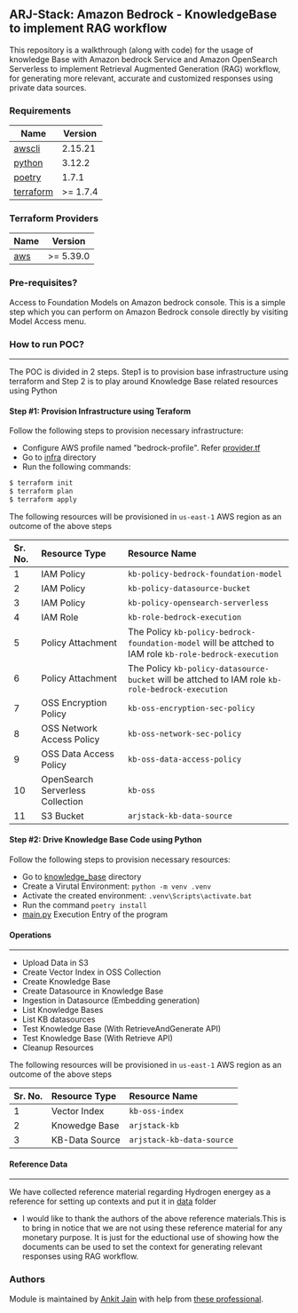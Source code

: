 ## ARJ-Stack: Amazon Bedrock - KnowledgeBase to implement RAG workflow

This repository is a walkthrough (along with code) for the usage of knowledge Base with Amazon bedrock Service and Amazon OpenSearch Serverless to implement Retrieval Augmented Generation (RAG) workflow, for generating more relevant, accurate and customized responses using private data sources.

### Requirements

| Name | Version |
|------|---------|
| <a name="requirement_awscli"></a> [awscli](#requirement\_awscli) | 2.15.21 |
| <a name="requirement_python"></a> [python](#requirement\_python) | 3.12.2 |
| <a name="requirement_poetry"></a> [poetry](#requirement\_poetry) | 1.7.1 |
| <a name="requirement_terraform"></a> [terraform](#requirement\_terraform) | >= 1.7.4 |

### Terraform Providers

| Name | Version |
|------|---------|
| <a name="provider_aws"></a> [aws](#provider\_aws) | >= 5.39.0 |

### Pre-requisites?

Access to Foundation Models on Amazon bedrock console. This is a simple step which you can perform on Amazon Bedrock console directly by visiting Model Access menu.

### How to run POC?
---

The POC is divided in 2 steps. Step1 is to provision base infrastructure using terraform and Step 2 is to play around Knowledge Base related resources using Python

#### Step #1: Provision Infrastructure using Teraform

Follow the following steps to provision necessary infrastructure: 

- Configure AWS profile named "bedrock-profile". Refer [provider.tf](https://github.com/ankit-jn/amazon-bedrock-knowledge-base/blob/main/infra/providers.tf#L19)
- Go to [infra](https://github.com/ankit-jn/amazon-bedrock-knowledge-base/tree/main/infra) directory
- Run the following commands:

```bash
$ terraform init
$ terraform plan
$ terraform apply
```

The following resources will be provisioned in `us-east-1` AWS region as an outcome of the above steps

| Sr. No. | Resource Type | Resource Name |
|:------|:------|:------|
| 1 | IAM Policy | `kb-policy-bedrock-foundation-model` |
| 2 | IAM Policy | `kb-policy-datasource-bucket` |
| 3 | IAM Policy | `kb-policy-opensearch-serverless` |
| 4 | IAM Role | `kb-role-bedrock-execution` |
| 5 | Policy Attachment | The Policy `kb-policy-bedrock-foundation-model` will be attched to IAM role `kb-role-bedrock-execution` |
| 6 | Policy Attachment | The Policy `kb-policy-datasource-bucket` will be attched to IAM role `kb-role-bedrock-execution` |
| 7 | OSS Encryption Policy | `kb-oss-encryption-sec-policy` |
| 8 | OSS Network Access Policy | `kb-oss-network-sec-policy` |
| 9 | OSS Data Access Policy | `kb-oss-data-access-policy` |
| 10 | OpenSearch Serverless Collection | `kb-oss` |
| 11 | S3 Bucket | `arjstack-kb-data-source` |

#### Step #2: Drive Knowledge Base Code using Python

Follow the following steps to provision necessary resources:
- Go to [knowledge_base](https://github.com/ankit-jn/amazon-bedrock-knowledge-base/tree/main/knowledge_base) directory
- Create a Virutal Environment: `python -m venv .venv`
- Activate the created environment: `.venv\Scripts\activate.bat`
- Run the command `poetry install`
- [main.py](https://github.com/ankit-jn/amazon-bedrock-knowledge-base/blob/main/knowledge_base/main.py) Execution Entry of the program

#### Operations
---
- Upload Data in S3
- Create Vector Index in OSS Collection
- Create Knowledge Base
- Create Datasource in Knowledge Base
- Ingestion in Datasource (Embedding generation)
- List Knowledge Bases
- List KB datasources
- Test Knowledge Base (With RetrieveAndGenerate API)
- Test Knowledge Base (With Retrieve API)
- Cleanup Resources

The following resources will be provisioned in `us-east-1` AWS region as an outcome of the above steps

| Sr. No. | Resource Type | Resource Name |
|:------|:------|:------|
| 1 | Vector Index | `kb-oss-index` |
| 2 | Knowedge Base | `arjstack-kb` |
| 3 | KB-Data Source | `arjstack-kb-data-source` |

#### Reference Data
---
We have collected reference material regarding Hydrogen energey as a reference for setting up contexts and put it in [data](https://github.com/ankit-jn/amazon-bedrock-knowledge-base/tree/main/data) folder

- I would like to thank the authors of the above reference materials.This is to bring in notice that we are not using these reference material for any monetary purpose. It is just for the eductional use of showing how the documents can be used to set the context for generating relevant responses using RAG workflow.

### Authors

Module is maintained by [Ankit Jain](https://github.com/ankit-jn) with help from [these professional](https://github.com/ankit-jn/amazon-bedrock-knowledge-base/graphs/contributors).
